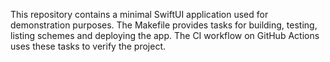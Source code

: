 This repository contains a minimal SwiftUI application used for demonstration
purposes. The Makefile provides tasks for building, testing, listing schemes and
deploying the app. The CI workflow on GitHub Actions uses these tasks to verify
the project.

